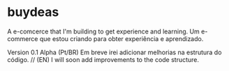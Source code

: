# buydeas
A e-comcerce that I'm building to get experience and learning.
Um e-commerce que estou criando para obter experiência e aprendizado.

Version 0.1 Alpha
(Pt/BR) Em breve irei adicionar melhorias na estrutura do código. //
(EN)  I will soon add improvements to the code structure.


